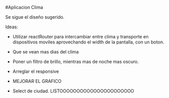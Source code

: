 #Aplicacion Clima

Se sigue el diseño sugerido.

Ideas: 

 - Utilizar reactRouter para intercambiar entre clima y transporte en dispositivos moviles aprovechando
 el width de la pantalla, con un boton.

 - Que se vean mas dias del clima

 - Poner un filtro de brillo, mientras mas de noche mas oscuro. 
 
 - Arreglar el responsive 

 - MEJORAR EL GRAFICO
 



 - Select de ciudad. LISTOOOOOOOOOOOOOOOOOOOOOO